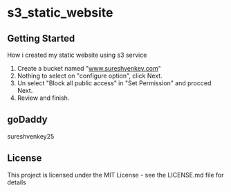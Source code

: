 # s3_static_website
## Getting Started
How i created my static website using s3 service  
1. Create a bucket named "www.sureshvenkey.com"  
2. Nothing to select on "configure option", click Next.    
3. Un select "Block all public access" in "Set Permission"  and procced Next.  
4. Review and finish.

## goDaddy 
sureshvenkey25

## License
This project is licensed under the MIT License - see the LICENSE.md file for details
